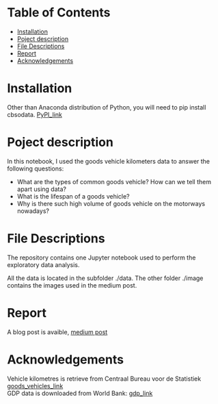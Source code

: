 # Table of Contents

- [Installation](#installation)
- [Poject description](#poject-description)
- [File Descriptions](#file-descriptions)
- [Report](#report)
- [Acknowledgements](#acknowledgements)


# Installation
Other than Anaconda distribution of Python, you will need to pip install cbsodata. [PyPI_link](https://pypi.org/project/cbsodata/)

# Poject description
In this notebook, I used the goods vehicle kilometers data to answer the following questions: 

- What are the types of common goods vehicle? How can we tell them apart using data? 
- What is the lifespan of a goods vehicle? 
- Why is there such high volume of goods vehicle on the motorways nowadays?

# File Descriptions
The repository contains one Jupyter notebook used to perform the exploratory data analysis. <br/>

All the data is located in the subfolder ./data. The other folder ./image contains the images used in the medium post. 

# Report
A blog post is avaible, [medium post](https://medium.com/@jinchaochen/how-did-road-freight-transport-develop-in-the-netherlands-f42502a48047)

# Acknowledgements
Vehicle kilometres is retrieve from Centraal Bureau voor de Statistiek [goods_vehicles_link](https://opendata.cbs.nl/statline/portal.html?_la=en&_catalog=CBS&tableId=84651ENG&_theme=1111)<br/>
GDP data is downloaded from World Bank: [gdp_link](https://data.worldbank.org/country/netherlands)


